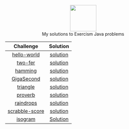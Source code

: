 <p align="center">
    <a href="https://exercism.io/profiles/rockey5520">
        <img height=85 src="https://res.cloudinary.com/rockey5520/image/upload/v1586521426/logos/exercism_dbgpbe.svg">
    </a>
    <br>My solutions to Exercism Java problems
</p>


<center>

|                          Challenge                           |                           Solution                           |
| :----------------------------------------------------------: | :----------------------------------------------------------: |
| [hello-world](https://github.com/rockey5520/exercism-go/blob/master/Hello-World/README.md) | [solution](https://github.com/rockey5520/exercism-go/blob/master/Hello-World/hello_world.go) |
| [two-fer](https://exercism.io/my/solutions/cac6ea730bdf4127a9aa96cc2871e5c6) | [solution](https://github.com/rockey5520/exercism-java/blob/master/two-fer/src/main/java/Twofer.java) |
| [hamming](https://exercism.io/my/solutions/2cf40dcc9de5472382f9a70d76ba9548) | [solution](https://github.com/rockey5520/exercism-java/blob/master/hamming/src/main/java/Hamming.java) |
| [GigaSecond](https://exercism.io/my/solutions/1fade8773f4349418dd9171d5cecbadb) | [solution](https://github.com/rockey5520/exercism-java/blob/master/gigasecond/src/main/java/Gigasecond.java) |
| [triangle](https://github.com/rockey5520/exercism-go/blob/master/README.md) | [solution](https://github.com/rockey5520/exercism-go/blob/master/triangle/triangle.go) |
| [proverb](https://github.com/rockey5520/exercism-go/blob/master/proverb/README.md) | [solution](https://github.com/rockey5520/exercism-go/blob/master/proverb/proverb.go) |
| [raindrops](https://github.com/rockey5520/exercism-go/blob/master/raindrops/README.md) | [solution](https://github.com/rockey5520/exercism-go/blob/master/raindrops/raindrops.go) |
| [scrabble-score](https://github.com/rockey5520/exercism-go/blob/master/scrabble-score/README.md) | [solution](https://github.com/rockey5520/exercism-go/blob/master/scrabble-score/scrabble_score.go) |
| [isogram](https://exercism.io/my/solutions/a6b201c8e7944c5b8f091a78153a3e18) | [Solution](https://github.com/rockey5520/exercism-go/blob/master/isogram/isogram.go) |

